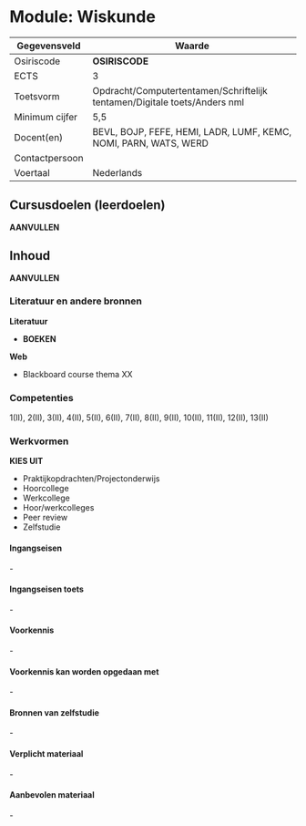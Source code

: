 # Module: __Wiskunde__

| Gegevensveld  | Waarde |
| ------------- | ------------- |
| Osiriscode  | __OSIRISCODE__  |
| ECTS  | 3 |
| Toetsvorm  | Opdracht/Computertentamen/Schriftelijk tentamen/Digitale toets/Anders nml |
| Minimum cijfer  | 5,5 |
| Docent(en)  | BEVL, BOJP, FEFE, HEMI, LADR, LUMF, KEMC, NOMI, PARN, WATS, WERD |
| Contactpersoon  |  |
| Voertaal  | Nederlands |

## Cursusdoelen (leerdoelen)

__AANVULLEN__

## Inhoud

__AANVULLEN__

### Literatuur en andere bronnen

**Literatuur**  
- __BOEKEN__

**Web**
- Blackboard course thema XX

### Competenties
1(II), 2(II), 3(II), 4(II), 5(II), 6(II), 7(II), 8(II), 9(II), 10(II), 11(II), 12(II), 13(II)

### Werkvormen  

__KIES UIT__

- Praktijkopdrachten/Projectonderwijs  
- Hoorcollege
- Werkcollege
- Hoor/werkcolleges
- Peer review
- Zelfstudie

#### Ingangseisen 
\- 

#### Ingangseisen toets
\- 

#### Voorkennis
\-

#### Voorkennis kan worden opgedaan met
\-

#### Bronnen van zelfstudie
\-

#### Verplicht materiaal
\-

#### Aanbevolen materiaal
\-

